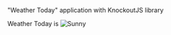 "Weather Today" application with KnockoutJS library

Weather Today is ![Sunny](http://openweathermap.org/img/w/01d.png)
